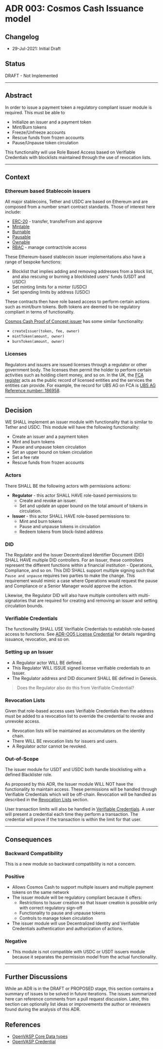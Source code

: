 # ADR 003: Cosmos Cash Issuance model

## Changelog

* 29-Jul-2021: Initial Draft

## Status

DRAFT - Not Implemented

---

## Abstract

In order to issue a payment token a regulatory compliant issuer module is required. This must be able to 

* Initialize an issuer and a payment token
* Mint/Burn tokens
* Freeze/Unfreeze accounts
* Rescue funds from frozen accounts
* Pause/Unpause token circulation

This functionality will use Role Based Access based on Verifiable Credentials with blocklists maintained through the use of revocation lists.

---

## Context

### Ethereum based Stablecoin issuers

All major stablecoins, Tether and USDC are based on Ethereum and are composed from a number smart contract standards. Those of interest here include:

* [ERC-20](https://www.notion.so/allinbits/USDC-vs-USDT-vs-CASH-ISSUER-5e1e6530247c433292caabf4e96038bf#b035a266c0954b3abdde3d6577d74908) - transfer, transferFrom and approve
* [Mintable](https://www.notion.so/allinbits/USDC-vs-USDT-vs-CASH-ISSUER-5e1e6530247c433292caabf4e96038bf#22bd3b30f86b4b4fbfe7097c04707f68)
* [Burnable](https://www.notion.so/allinbits/USDC-vs-USDT-vs-CASH-ISSUER-5e1e6530247c433292caabf4e96038bf#0d815a8305824674ad7b61ce3393f790)
* [Pausable](https://www.notion.so/allinbits/USDC-vs-USDT-vs-CASH-ISSUER-5e1e6530247c433292caabf4e96038bf#22bd3b30f86b4b4fbfe7097c04707f68)
* [Ownable](https://www.notion.so/allinbits/USDC-vs-USDT-vs-CASH-ISSUER-5e1e6530247c433292caabf4e96038bf#b78214caa3c748968bdb4773cbae5d02)
* [RBAC](https://www.notion.so/allinbits/USDC-vs-USDT-vs-CASH-ISSUER-5e1e6530247c433292caabf4e96038bf#e5a99af185a24f25bb847dc63604c7cf) - manage contract/role access

These Ethereum-based stablecoin issuer implementations also have a range of bespoke functions:

* Blocklist that implies adding and removing addresses from a block list, and also rescuing or burning a blocklisted users' funds (USDT and USDC)
* Set minting limits for a minter (USDC)
* Set spending limits by address (USDC)

These contracts then have role based access to perform certain actions such as mint/burn tokens. Both tokens are deemed to be regulatory compliant in terms of functionality.

[Cosmos Cash Proof of Concept issuer](https://github.com/allinbits/cosmos-cash-poc/tree/master/x/issuer) has some similar functionality:

* `createIssuer(token, fee, owner)`
* `mintToken(amount, owner)`
* `burnToken(amount, owner)`

### Licenses

Regulators and issuers are issued licenses through a regulator or other government body. The licenses then permit the holder to perform certain activities such as holding client money, and so on. In the UK, the [FCA register](https://register.fca.org.uk/s/) acts as the public record of licensed entities and the services the entities can provide. For example, the record for UBS AG on FCA is [UBS AG
Reference number: 186958](https://register.fca.org.uk/s/firm?id=001b000000MfHZiAAN). 

---

## Decision

WE SHALL implement an issuer module with functionality that is similar to Tether and USDC. This module will have the following functionality:

* Create an issuer and a payment token
* Mint and burn tokens
* Pause and unpause token circulation
* Set an upper bound on token circulation
* Set a fee rate
* Rescue funds from frozen accounts

### Actors

There SHALL BE the following actors with permissions actions:

* **Regulator** - this actor SHALL HAVE role-based permissions to: 
    * Create and revoke an issuer.
    * Set and update an upper bound on the total amount of tokens in circulation.
* **Issuer** - this actor SHALL HAVE role-based permissions to:
    * Mint and burn tokens
    * Pause and unpause tokens in circulation
    * Redeem tokens from block-listed address 

### DID

The Regulator and the Issuer Decentralized Identifier Document (DID) SHALL HAVE multiple DID controllers. For an Issuer, these controllers represent the different functions within a financial institution - Operations, Compliance, and so on. This DID SHALL support multiple signing such that `Pause and unpause` requires two parties to make the change. This requirement would mimic a case where Operations would request the pause and Compliance or a Senior Manager would approve the action.

Likewise, the Regulator DID will also have multiple controllers with multi-signatories that are required for creating and removing an issuer and setting circulation bounds.

### Verifiable Credentials

The functionality SHALL USE Verifiable Credentials to establish role-based access to functions. See [ADR-OO5 License Credential](https://github.com/allinbits/cosmos-cash/blob/main/docs/Explanation/ADR/adr-005-license-credential.md) for details regarding issuance, revocation, and so on.


### Setting up an Issuer

* A Regulator actor WILL BE defined. 
* This Regulator WILL ISSUE signed license verifiable credentials to an Issuer.
* The Regulator address and DID document SHALL BE defined in Genesis.

> Does the Regulator also do this from Verifiable Credential?

### Revocation Lists

Given that role-based access uses Verifiable Credentials then the address must be added to a revocation list to override the credential to revoke and unrevoke access.

* Revocation lists will be maintained as accumulators on the identity chain.
* There WILL BE revocation lists for issuers and users.
* A Regulator actor cannot be revoked.




### Out-of-Scope

The issuer module for USDT and USDC both handle blocklisting with a defined Blacklister role. 

As proposed by this ADR, the Issuer module WILL NOT have the functionality to maintain access. These permissions will be handled through Verifiable Credentials which will be off-chain. Revocation will be handled as described in the [Revocation Lists](#revocation-lists) section.

User transaction limits will also be handled in [Verifiable Credentials](#verifiable-credentials). A user will present a credential each time they perform a transaction. The credential will prove if the transaction is within the limit for that user.


---

## Consequences

### Backward Compatibility

This is a new module so backward compatibility is not a concern.

### Positive

* Allows Cosmos Cash to support multiple issuers and multiple payment tokens on the same network 
* The issuer module will be regulatory compliant because it offers:
    * Restrictions to Issuer creation so that Issuer creation is possible only with correct regulatory sign-off
    * Functionality to pause and unpause tokens
    * Controls to manage token circulation
* The issuer module will use Decentralized Identity and Verifiable Credentials authentication and authorization of actions.

### Negative

* This module is not compatible with USDC or USDT issuers module because it separates the permission model from the actual functionality.

---

## Further Discussions

While an ADR is in the DRAFT or PROPOSED stage, this section contains a summary of issues to be solved in future iterations. The issues summarized here can reference comments from a pull request discussion.
Later, this section can optionally list ideas or improvements the author or reviewers found during the analysis of this ADR.


## References

- [OpenVASP Core Data types](https://github.com/OpenVASP/ovips/blob/master/ovip-0013.md)
- [OpenVASP Credential](https://github.com/OpenVASP/ovips/blob/master/ovip-0015.md)
